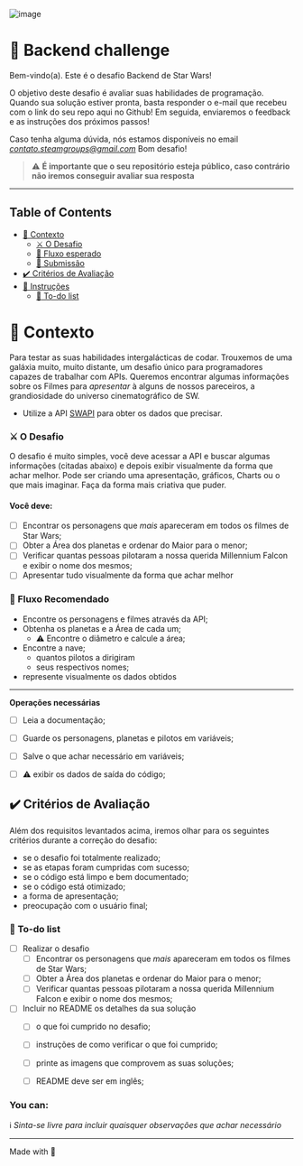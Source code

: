 ![image]()

# 🚀 Backend challenge

Bem-vindo(a). Este é o desafio Backend de Star Wars!

O objetivo deste desafio é avaliar suas habilidades de programação.
Quando sua solução estiver pronta, basta responder o e-mail que recebeu com o link do seu repo aqui no Github!
Em seguida, enviaremos o feedback e as instruções dos próximos passos!

Caso tenha alguma dúvida, nós estamos disponíveis no email *contato.steamgroups@gmail.com*
Bom desafio!

> ⚠️ **É importante que o seu repositório esteja público, caso contrário não iremos conseguir avaliar sua resposta**

---

## Table of Contents

- [🧠 Contexto](#-contexto)
  - [⚔️ O Desafio](#️-o-desafio)
  - [🚰 Fluxo esperado](#-fluxo-esperado)
  - [📓 Submissão](#-submissão)
- [✔️ Critérios de Avaliação](#️-critérios-de-avaliação)
- [:rocket: Instruções](#rocket-instruções)
  - [:notebook: To-do list](#notebook-to-do-list)

# 🧠 Contexto

Para testar as suas habilidades intergalácticas de codar. Trouxemos de uma galáxia muito, muito distante, um desafio único para programadores capazes de trabalhar com APIs. Queremos encontrar algumas informações sobre os Filmes para *apresentar* à alguns de nossos pareceiros, a grandiosidade do universo cinematográfico de SW.

- Utilize a API [SWAPI](https://swapi.dev/) para obter os dados que precisar.

### ⚔️ O Desafio

O desafio é muito simples, você deve acessar a API e buscar algumas informações (citadas abaixo) e depois exibir visualmente da forma que achar melhor. Pode ser criando uma apresentação, gráficos, Charts ou o que mais imaginar. Faça da forma mais criativa que puder.

#### Você deve:

- [ ] Encontrar os personagens que *mais* apareceram em todos os filmes de Star Wars;
- [ ] Obter a Área dos planetas e ordenar do Maior para o menor;
- [ ] Verificar quantas pessoas pilotaram a nossa querida Millennium Falcon e exibir o nome dos mesmos;
- [ ] Apresentar tudo visualmente da forma que achar melhor

### 🚰 Fluxo Recomendado

- Encontre os personagens e filmes através da API;
- Obtenha os planetas e a Área de cada um;
  - :warning: Encontre o diâmetro e calcule a área;
- Encontre a nave;
  - quantos pilotos a dirigiram 
  - seus respectivos nomes; 
- represente visualmente os dados obtidos 
---

**Operações necessárias**

- [ ] Leia a documentação;
- [ ] Guarde os personagens, planetas e pilotos em variáveis;
- [ ] Salve o que achar necessário em variáveis;
- [ ] :warning: exibir os dados de saída do código;
 

## ✔️ Critérios de Avaliação

Além dos requisitos levantados acima, iremos olhar para os seguintes critérios durante a correção do desafio:

- se o desafio foi totalmente realizado;
- se as etapas foram cumpridas com sucesso;
- se o código está limpo e bem documentado;
- se o código está otimizado;
- a forma de apresentação;
- preocupação com o usuário final;


### :notebook: To-do list
- [ ] Realizar o desafio
  - [ ] Encontrar os personagens que *mais* apareceram em todos os filmes de Star Wars;
  - [ ] Obter a Área dos planetas e ordenar do Maior para o menor;
  - [ ] Verificar quantas pessoas pilotaram a nossa querida Millennium Falcon e exibir o nome dos mesmos;
- [ ] Incluir no README os detalhes da sua solução
  - [ ] o que foi cumprido no desafio;
  - [ ] instruções de como verificar o que foi cumprido;
  - [ ] printe as imagens que comprovem as suas soluções;
  - [ ] README deve ser em inglês;


### You can:
:information_source: _Sinta-se livre para incluir quaisquer observações que achar necessário_

---

Made with 💜 
